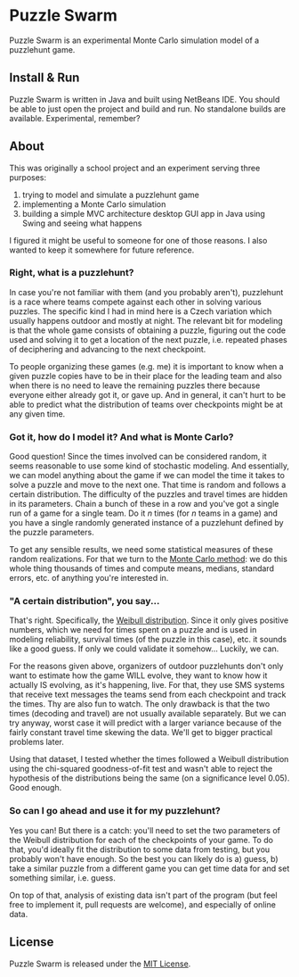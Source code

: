 # Puzzle Swarm

Puzzle Swarm is an experimental Monte Carlo simulation model of a puzzlehunt game.

## Install & Run

Puzzle Swarm is written in Java and built using NetBeans IDE. You should be able to just open the project and build and run. No standalone builds are available. Experimental, remember?

## About

This was originally a school project and an experiment serving three purposes:

1. trying to model and simulate a puzzlehunt game
2. implementing a Monte Carlo simulation
3. building a simple MVC architecture desktop GUI app in Java using Swing and seeing what happens

I figured it might be useful to someone for one of those reasons. I also wanted to keep it somewhere for future reference.

### Right, what is a puzzlehunt?

In case you're not familiar with them (and you probably aren't), puzzlehunt is a race where teams compete against each other in solving various puzzles. The specific
kind I had in mind here is a Czech variation which usually happens outdoor and mostly at night. The relevant bit for modeling is that the whole game consists of obtaining a puzzle, figuring out the code used and solving it to get a location of the next puzzle, i.e. repeated phases of deciphering and advancing to the next checkpoint.

To people organizing these games (e.g. me) it is important to know when a given puzzle copies have to be in their place for the leading team and also when there is no need to leave the remaining puzzles there because everyone either already got it, or gave up. And in general, it can't hurt to be able to predict what the distribution of teams over checkpoints might be at any given time.

### Got it, how do I model it? And what is Monte Carlo?

Good question! Since the times involved can be considered random, it seems reasonable to use some kind of stochastic modeling. And essentially, we can model anything about the game if we can model the time it takes to solve a puzzle and move to the next one. That time is random and follows a certain distribution. The difficulty of the puzzles and travel times are hidden in its parameters. Chain a bunch of these in a row and you've got a single run of a game for a single team. Do it *n* times (for *n* teams in a game) and you have a single randomly generated instance of a puzzlehunt defined by the puzzle parameters.

To get any sensible results, we need some statistical measures of these random realizations. For that we turn to the [Monte Carlo method](http://en.wikipedia.org/wiki/Monte_Carlo_method): we do this whole thing thousands of times and compute means, medians, standard errors, etc. of anything you're interested in.

### "A certain distribution", you say...

That's right. Specifically, the [Weibull distribution](http://en.wikipedia.org/wiki/Weibull_distribution). Since it only gives positive numbers, which we need for times spent on a puzzle and is used in modeling reliability, survival times (of the puzzle in this case), etc. it sounds like a good guess. If only we could validate it somehow... Luckily, we can.

For the reasons given above, organizers of outdoor puzzlehunts don't only want to estimate how the game WILL evolve, they want to know how it actually IS evolving, as it's happening, live. For that, they use SMS systems that receive text messages the teams send from each checkpoint and track the times. Thy are also fun to watch. The only drawback is that the two times (decoding and travel) are not usually available separately. But we can try anyway, worst case it will predict with a larger variance because of the fairly constant travel time skewing the data. We'll get to bigger practical problems later.

Using that dataset, I tested whether the times followed a Weibull distribution using the chi-squared goodness-of-fit test and wasn't able to reject the hypothesis of the distributions being the same (on a significance level 0.05). Good enough.

### So can I go ahead and use it for my puzzlehunt?

Yes you can! But there is a catch: you'll need to set the two parameters of the Weibull distribution for each of the checkpoints of your game. To do that, you'd ideally fit the distribution to some data from testing, but you probably won't have enough. So the best you can likely do is a) guess, b) take a similar puzzle from a different game you can get time data for and set something similar, i.e. guess.

On top of that, analysis of existing data isn't part of the program (but feel free to implement it, pull requests are welcome), and especially of online data.

## License

Puzzle Swarm is released under the [MIT License](http://www.opensource.org/licenses/MIT).

